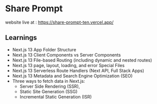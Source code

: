 # Share Prompt

website live at : https://share-prompt-ten.vercel.app/

## Learnings

- Next.js 13 App Folder Structure
- Next.js 13 Client Components vs Server Components
- Next.js 13 File-based Routing (including dynamic and nested routes)
- Next.js 13 page, layout, loading, and error Special Files
- Next.js 13 Serverless Route Handlers (Next API, Full Stack Apps)
- Next.js 13 Metadata and Search Engine Optimization (SEO)
- Three ways to fetch data in Next.js:
    - Server Side Rendering (SSR),
    - Static Site Generation (SSG)
    - Incremental Static Generation (ISR)
